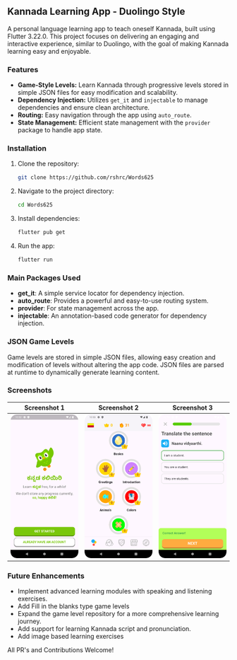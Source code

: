 ## Kannada Learning App - Duolingo Style

A personal language learning app to teach oneself Kannada, built using Flutter 3.22.0. This project focuses on delivering an engaging and interactive experience, similar to Duolingo, with the goal of making Kannada learning easy and enjoyable.

### Features

- **Game-Style Levels:** Learn Kannada through progressive levels stored in simple JSON files for easy modification and scalability.
- **Dependency Injection:** Utilizes `get_it` and `injectable` to manage dependencies and ensure clean architecture.
- **Routing:** Easy navigation through the app using `auto_route`.
- **State Management:** Efficient state management with the `provider` package to handle app state.

### Installation

1. Clone the repository:
   ```bash
   git clone https://github.com/rshrc/Words625
   ```
2. Navigate to the project directory:
   ```bash
   cd Words625
   ```
3. Install dependencies:
   ```bash
   flutter pub get
   ```
4. Run the app:
   ```bash
   flutter run
   ```

### Main Packages Used

- **get_it**: A simple service locator for dependency injection.
- **auto_route**: Provides a powerful and easy-to-use routing system.
- **provider**: For state management across the app.
- **injectable**: An annotation-based code generator for dependency injection.

### JSON Game Levels

Game levels are stored in simple JSON files, allowing easy creation and modification of levels without altering the app code. JSON files are parsed at runtime to dynamically generate learning content.

### Screenshots

| Screenshot 1                      | Screenshot 2                      | Screenshot 3                      |
|-----------------------------------|-----------------------------------|-----------------------------------|
| ![Screenshot 1](screenshot_0.png) | ![Screenshot 2](screenshot_1.png) | ![Screenshot 3](screenshot_3.png) |


### Future Enhancements

- Implement advanced learning modules with speaking and listening exercises.
- Add Fill in the blanks type game levels
- Expand the game level repository for a more comprehensive learning journey.
- Add support for learning Kannada script and pronunciation.
- Add image based learning exercises

All PR's and Contributions Welcome!